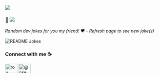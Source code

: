 <a><h2> <img src="https://readme-typing-svg.herokuapp.com?duration=4000&lines=Hi+👋;I'm+Roy+🤝.;I'm+an+iOS+Engineer+⚡;I+love+building+amazing+apps+👨‍💻.">
  </a></h2></a>
  
### 👋 ![](https://komarev.com/ghpvc/?username=roynkem&color=268f77&label=Hey!!!+Visitor)

<div align="left"> 
<i>Random dev jokes for you my friend! ❤️ - Refresh page to see new joke(s)</i></br></br>
<img align="center" src="https://readme-jokes.vercel.app/api?bgColor=%23073b4c&textColor=%2306d6a0&aColor=%2306d6a0&borderColor=%2306d6a0" alt="README Jokes">
</div>

### Connect with me  :coffee:
<p align="left">
<a href="https://www.linkedin.com/in/roy-aiyetin-97867718a/" target="blank"><img align="center" src="https://raw.githubusercontent.com/rahuldkjain/github-profile-readme-generator/master/src/images/icons/Social/linked-in-alt.svg" alt="roy aiyetin" height="30" width="40" /></a>
<a href="https://medium.com/@nkemaiyetin" target="blank"><img align="center" src="https://raw.githubusercontent.com/rahuldkjain/github-profile-readme-generator/master/src/images/icons/Social/medium.svg" alt="@nkemaiyetin" height="30" width="40" /></a>
</p>
